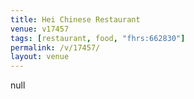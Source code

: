 ```yaml
---
title: Hei Chinese Restaurant
venue: v17457
tags: [restaurant, food, "fhrs:662830"]
permalink: /v/17457/
layout: venue
---
```

null